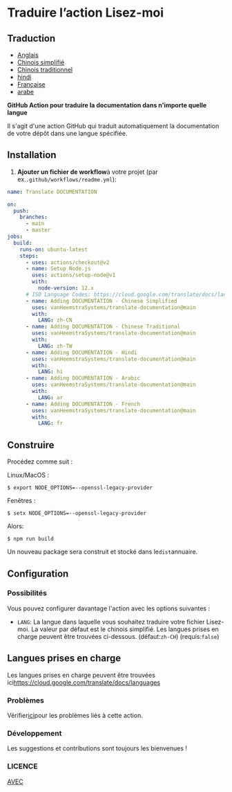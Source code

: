 # Traduire l’action Lisez-moi

## Traduction

-   [Anglais](DOCUMENTATION.md)
-   [Chinois simplifié](DOCUMENTATION.zh-CN.md)
-   [Chinois traditionnel](DOCUMENTATION.zh-TW.md)
-   [hindi](DOCUMENTATION.hi.md)
-   [Française](DOCUMENTATION.fr.md)
-   [arabe](DOCUMENTATION.ar.md)

**GitHub Action pour traduire la documentation dans n'importe quelle langue**

Il s'agit d'une action GitHub qui traduit automatiquement la documentation de votre dépôt dans une langue spécifiée.

## Installation

1.  **Ajouter un fichier de workflow**à votre projet (par ex.`.github/workflows/readme.yml`):

```yaml
name: Translate DOCUMENTATION

on:
  push:
    branches:
      - main
      - master
jobs:
  build:
    runs-on: ubuntu-latest
    steps:
      - uses: actions/checkout@v2
      - name: Setup Node.js
        uses: actions/setup-node@v1
        with:
          node-version: 12.x
      # ISO Language Codes: https://cloud.google.com/translate/docs/languages  
      - name: Adding DOCUMENTATION - Chinese Simplified
        uses: vanHeemstraSystems/translate-documentation@main
        with:
          LANG: zh-CN
      - name: Adding DOCUMENTATION - Chinese Traditional
        uses: vanHeemstraSystems/translate-documentation@main
        with:
          LANG: zh-TW
      - name: Adding DOCUMENTATION - Hindi
        uses: vanHeemstraSystems/translate-documentation@main
        with:
          LANG: hi
      - name: Adding DOCUMENTATION - Arabic
        uses: vanHeemstraSystems/translate-documentation@main
        with:
          LANG: ar
      - name: Adding DOCUMENTATION - French
        uses: vanHeemstraSystems/translate-documentation@main
        with:
          LANG: fr
```

## Construire

Procédez comme suit :

Linux/MacOS :

    $ export NODE_OPTIONS=--openssl-legacy-provider

Fenêtres :

    $ setx NODE_OPTIONS=--openssl-legacy-provider

Alors:

    $ npm run build

Un nouveau package sera construit et stocké dans le`dist`annuaire.

## Configuration

### Possibilités

Vous pouvez configurer davantage l'action avec les options suivantes :

-   `LANG`: La langue dans laquelle vous souhaitez traduire votre fichier Lisez-moi. La valeur par défaut est le chinois simplifié. Les langues prises en charge peuvent être trouvées ci-dessous.
    (défaut:`zh-CH`) (requis:`false`)

## Langues prises en charge

Les langues prises en charge peuvent être trouvées ici<https://cloud.google.com/translate/docs/languages>

### Problèmes

Vérifier[ici](https://github.com/vanHeemstraSystems/translate-documentation/issues/1)pour les problèmes liés à cette action.

### Développement

Les suggestions et contributions sont toujours les bienvenues !

### LICENCE

[AVEC](./LICENSE)
